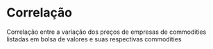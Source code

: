# Correlação
Correlação entre a variação dos preços de empresas de commodities listadas em bolsa de valores e suas respectivas commodities
